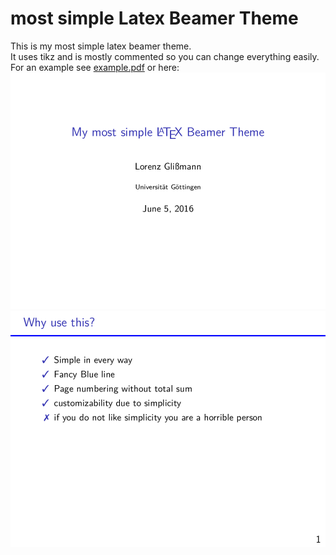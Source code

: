 # most simple Latex Beamer Theme
This is my most simple latex beamer theme.  
It uses tikz and is mostly commented so you can change everything easily.   
For an example see [example.pdf](example.pdf) or here:
![Picture of Title](example-0.png "Title")   
![Picture of slide](example-1.png "Itemize")

